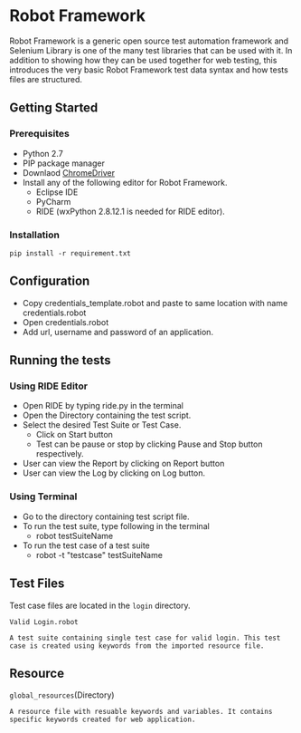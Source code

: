 # Robot Framework

Robot Framework is a generic open source test automation framework and
Selenium Library is one of the many test libraries that can be used with
it. In addition to showing how they can be used together for web testing,
this introduces the very basic Robot Framework test data syntax and how tests files
are structured. 

## Getting Started

### Prerequisites
* Python 2.7
* PIP package manager
* Downlaod [ChromeDriver](https://sites.google.com/a/chromium.org/chromedriver/downloads)
* Install any of the following editor for Robot Framework. 
  * Eclipse IDE
  * PyCharm
  * RIDE (wxPython 2.8.12.1 is needed for RIDE editor).

### Installation
    pip install -r requirement.txt
    
## Configuration
* Copy credentials_template.robot and paste to same location with name credentials.robot
* Open credentials.robot
* Add url, username and password of an application.

## Running the tests
###  Using RIDE Editor
* Open RIDE by typing ride.py in the terminal 
* Open the Directory containing the test script.
* Select the desired Test Suite or Test Case.
  * Click on Start button 
  * Test can be pause or stop by clicking Pause and Stop button respectively.
* User can view the Report by clicking on Report button
* User can view the Log by clicking on Log button. 

### Using Terminal 
* Go to the directory containing test script file.
* To run the test suite, type following in the terminal 
  * robot testSuiteName
* To run the test case of a test suite
  * robot -t "testcase" testSuiteName

## Test Files
Test case files are located in the `login` directory. 

`Valid Login.robot`

	A test suite containing single test case for valid login. This test case is created using keywords from the imported resource file. 
	
## Resource	
`global_resources`(Directory)

	A resource file with resuable keywords and variables. It contains specific keywords created for web application.